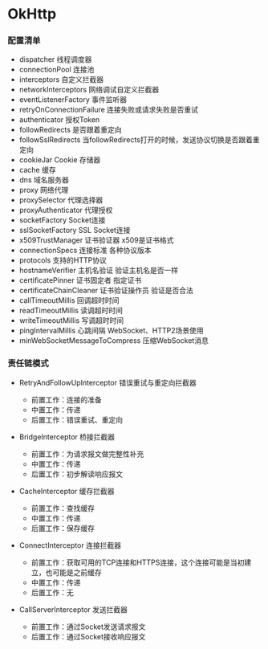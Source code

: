 # OkHttp

### 配置清单

- dispatcher 线程调度器
- connectionPool 连接池
- interceptors 自定义拦截器
- networkInterceptors 网络调试自定义拦截器
- eventListenerFactory 事件监听器
- retryOnConnectionFailure 连接失败或请求失败是否重试
- authenticator 授权Token
- followRedirects 是否跟着重定向
- followSslRedirects 当followRedirects打开的时候，发送协议切换是否跟着重定向
- cookieJar Cookie 存储器
- cache 缓存
- dns 域名服务器
- proxy 网络代理
- proxySelector 代理选择器
- proxyAuthenticator 代理授权
- socketFactory Socket连接
- sslSocketFactory SSL Socket连接
- x509TrustManager 证书验证器 x509是证书格式
- connectionSpecs 连接标准 各种协议版本
- protocols 支持的HTTP协议
- hostnameVerifier 主机名验证 验证主机名是否一样
- certificatePinner 证书固定者 指定证书
- certificateChainCleaner 证书验证操作员 验证是否合法
- callTimeoutMillis 回调超时时间
- readTimeoutMillis 读调超时时间
- writeTimeoutMillis 写调超时时间
- pingIntervalMillis 心跳间隔 WebSocket、HTTP2场景使用
- minWebSocketMessageToCompress 压缩WebSocket消息

### 责任链模式

- RetryAndFollowUpInterceptor 错误重试与重定向拦截器
  - 前置工作：连接的准备
  - 中置工作：传递
  - 后置工作：错误重试、重定向

- BridgeInterceptor 桥接拦截器
  - 前置工作：为请求报文做完整性补充
  - 中置工作：传递
  - 后置工作：初步解读响应报文

- CacheInterceptor 缓存拦截器
  - 前置工作：查找缓存
  - 中置工作：传递
  - 后置工作：保存缓存

- ConnectInterceptor 连接拦截器
  - 前置工作：获取可用的TCP连接和HTTPS连接，这个连接可能是当初建立，也可能是之前缓存
  - 中置工作：传递
  - 后置工作：无

- CallServerInterceptor 发送拦截器
  - 前置工作：通过Socket发送请求报文
  - 后置工作：通过Socket接收响应报文

